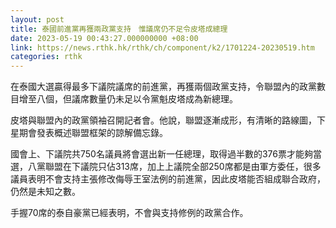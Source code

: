 ```yaml
---
layout: post
title: 泰國前進黨再獲兩政黨支持　惟議席仍不足令皮塔成總理
date: 2023-05-19 00:43:27.000000000 +08:00
link: https://news.rthk.hk/rthk/ch/component/k2/1701224-20230519.htm
categories: rthk
---
```


在泰國大選贏得最多下議院議席的前進黨，再獲兩個政黨支持，令聯盟內的政黨數目增至八個，但議席數量仍未足以令黨魁皮塔成為新總理。

皮塔與聯盟內的政黨領袖召開記者會。他說，聯盟逐漸成形，有清晰的路線圖，下星期會發表概述聯盟框架的諒解備忘錄。

國會上、下議院共750名議員將會選出新一任總理，取得過半數的376票才能夠當選，八黨聯盟在下議院只佔313席，加上上議院全部250席都是由軍方委任，很多議員表明不會支持主張修改侮辱王室法例的前進黨，因此皮塔能否組成聯合政府，仍然是未知之數。

手握70席的泰自豪黨已經表明，不會與支持修例的政黨合作。
